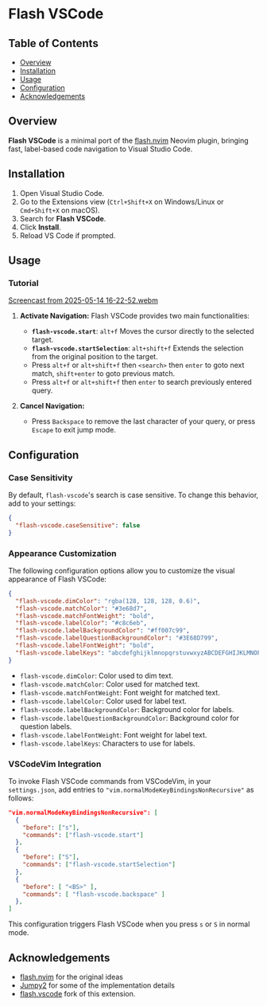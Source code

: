 # Flash VSCode

## Table of Contents

- [Overview](#overview)
- [Installation](#installation)
- [Usage](#usage)
- [Configuration](#configuration)
- [Acknowledgements](#acknowledgements)

## Overview

**Flash VSCode** is a minimal port of the [flash.nvim](https://github.com/folke/flash.nvim) Neovim plugin, bringing fast, label-based code navigation to Visual Studio Code.

## Installation

1. Open Visual Studio Code.
2. Go to the Extensions view (`Ctrl+Shift+X` on Windows/Linux or `Cmd+Shift+X` on macOS).
3. Search for **Flash VSCode**.
4. Click **Install**.
5. Reload VS Code if prompted.

## Usage

### Tutorial

[Screencast from 2025-05-14 16-22-52.webm](https://github.com/user-attachments/assets/608bd1b3-36e4-4818-8e04-541e6eb1b3ee)

1. **Activate Navigation:**
   Flash VSCode provides two main functionalities:

   - **`flash-vscode.start`**: `alt+f` Moves the cursor directly to the selected target.
   - **`flash-vscode.startSelection`**: `alt+shift+f` Extends the selection from the original position to the target.
   - Press `alt+f` or `alt+shift+f` then `<search>` then `enter` to goto next match, `shift+enter` to goto previous match.
   - Press `alt+f` or `alt+shift+f` then `enter` to search previously entered query.

2. **Cancel Navigation:**
   - Press `Backspace` to remove the last character of your query, or press `Escape` to exit jump mode.

## Configuration

### Case Sensitivity

By default, `flash-vscode`'s search is case sensitive. To change this behavior, add to your settings:

```json
{
  "flash-vscode.caseSensitive": false
}
```

### Appearance Customization

The following configuration options allow you to customize the visual appearance of Flash VSCode:

```json
{
  "flash-vscode.dimColor": "rgba(128, 128, 128, 0.6)",
  "flash-vscode.matchColor": "#3e68d7",
  "flash-vscode.matchFontWeight": "bold",
  "flash-vscode.labelColor": "#c8c6eb",
  "flash-vscode.labelBackgroundColor": "#ff007c99",
  "flash-vscode.labelQuestionBackgroundColor": "#3E68D799",
  "flash-vscode.labelFontWeight": "bold",
  "flash-vscode.labelKeys": "abcdefghijklmnopqrstuvwxyzABCDEFGHIJKLMNOPQRSTUVWXYZ0123456789!@#$%^&*()-_=+[]{}|;:'\",.<>/?"
}
```

- `flash-vscode.dimColor`: Color used to dim text.
- `flash-vscode.matchColor`: Color used for matched text.
- `flash-vscode.matchFontWeight`: Font weight for matched text.
- `flash-vscode.labelColor`: Color used for label text.
- `flash-vscode.labelBackgroundColor`: Background color for labels.
- `flash-vscode.labelQuestionBackgroundColor`: Background color for question labels.
- `flash-vscode.labelFontWeight`: Font weight for label text.
- `flash-vscode.labelKeys`: Characters to use for labels.

### VSCodeVim Integration

To invoke Flash VSCode commands from VSCodeVim, in your `settings.json`, add entries to `"vim.normalModeKeyBindingsNonRecursive"` as follows:

```json
"vim.normalModeKeyBindingsNonRecursive": [
  {
    "before": ["s"],
    "commands": ["flash-vscode.start"]
  },
  {
    "before": ["S"],
    "commands": ["flash-vscode.startSelection"]
  },
  {
    "before": [ "<BS>" ],
    "commands": [ "flash-vscode.backspace" ]
  },
]
```

This configuration triggers Flash VSCode when you press `s` or `S` in normal mode.

## Acknowledgements

- [flash.nvim](https://github.com/folke/flash.nvim) for the original ideas
- [Jumpy2](https://marketplace.visualstudio.com/items?itemName=DavidLGoldberg.jumpy2) for some of the implementation details
- [flash.vscode](https://github.com/cunbidun/flash.vscode) fork of this extension.
